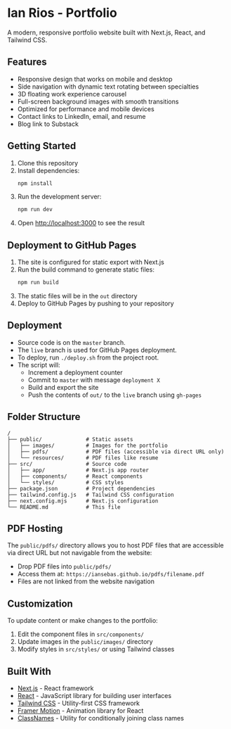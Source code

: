 # Ian Rios - Portfolio

A modern, responsive portfolio website built with Next.js, React, and Tailwind CSS.

## Features

- Responsive design that works on mobile and desktop
- Side navigation with dynamic text rotating between specialties
- 3D floating work experience carousel
- Full-screen background images with smooth transitions
- Optimized for performance and mobile devices
- Contact links to LinkedIn, email, and resume
- Blog link to Substack

## Getting Started

1. Clone this repository
2. Install dependencies:
   ```bash
   npm install
   ```
3. Run the development server:
   ```bash
   npm run dev
   ```
4. Open [http://localhost:3000](http://localhost:3000) to see the result

## Deployment to GitHub Pages

1. The site is configured for static export with Next.js
2. Run the build command to generate static files:
   ```bash
   npm run build
   ```
3. The static files will be in the `out` directory
4. Deploy to GitHub Pages by pushing to your repository

## Deployment

- Source code is on the `master` branch.
- The `live` branch is used for GitHub Pages deployment.
- To deploy, run `./deploy.sh` from the project root.
- The script will:
  - Increment a deployment counter
  - Commit to `master` with message `deployment X`
  - Build and export the site
  - Push the contents of `out/` to the `live` branch using `gh-pages`

## Folder Structure

```
/
├── public/              # Static assets
│   ├── images/          # Images for the portfolio
│   ├── pdfs/            # PDF files (accessible via direct URL only)
│   └── resources/       # PDF files like resume
├── src/                 # Source code
│   ├── app/             # Next.js app router
│   ├── components/      # React components
│   └── styles/          # CSS styles
├── package.json         # Project dependencies
├── tailwind.config.js   # Tailwind CSS configuration
├── next.config.mjs      # Next.js configuration
└── README.md            # This file
```

## PDF Hosting

The `public/pdfs/` directory allows you to host PDF files that are accessible via direct URL but not navigable from the website:

- Drop PDF files into `public/pdfs/`
- Access them at: `https://iansebas.github.io/pdfs/filename.pdf`
- Files are not linked from the website navigation

## Customization

To update content or make changes to the portfolio:

1. Edit the component files in `src/components/`
2. Update images in the `public/images/` directory
3. Modify styles in `src/styles/` or using Tailwind classes

## Built With

- [Next.js](https://nextjs.org/) - React framework
- [React](https://reactjs.org/) - JavaScript library for building user interfaces
- [Tailwind CSS](https://tailwindcss.com/) - Utility-first CSS framework
- [Framer Motion](https://www.framer.com/motion/) - Animation library for React
- [ClassNames](https://github.com/JedWatson/classnames) - Utility for conditionally joining class names